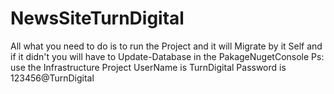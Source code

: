 # NewsSiteTurnDigital
All what you need to do is to run the Project and it will Migrate by it Self 
and if it didn't 
you will have to Update-Database in the PakageNugetConsole Ps: use the Infrastructure Project 
UserName is TurnDigital
Password is 123456@TurnDigital
